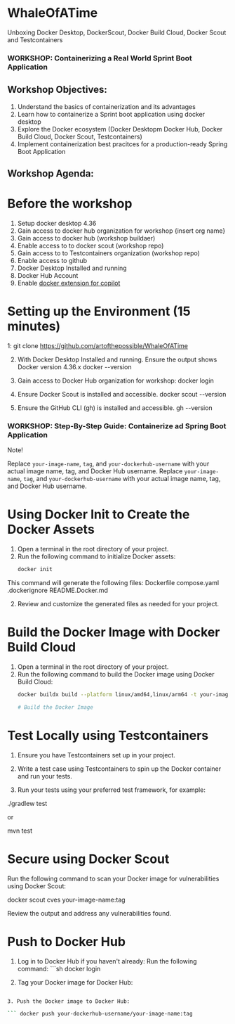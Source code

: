# WhaleOfATime
Unboxing Docker Desktop, DockerScout, Docker Build Cloud, Docker Scout and Testcontainers

### WORKSHOP: Containerizing a Real World Sprint Boot Application

## Workshop Objectives:
1. Understand the basics of containerization and its advantages
2. Learn how to containerize a Sprint boot application using docker desktop
3. Explore the Docker ecosystem (Docker Desktopm Docker Hub, Docker Build Cloud, Docker Scout, Testcontainers)
4. Implement containerization best pracitces for a production-ready Spring Boot Application

## Workshop Agenda:

# Before the workshop
1. Setup docker desktop 4.36
2. Gain access to docker hub organization for workshop {insert org name}
3. Gain access to docker hub (workshop buildaer)
4. Enable access to to docker scout (workshop repo)
5. Gain access to to Testcontainers organization (workshop repo)
6. Enable access to github
7. Docker Desktop Installed and running
8. Docker Hub Account
9. Enable [docker extension for copilot](https://docs.docker.com/copilot/) 

# Setting up the Environment (15 minutes)
1: git clone https://github.com/artofthepossible/WhaleOfATime

2. With Docker Desktop Installed and running. Ensure the output shows Docker version 4.36.x 
docker --version

3. Gain access to Docker Hub organization for workshop:
docker login

4. Ensure Docker Scout is installed and accessible.
docker scout --version

5. Ensure the GitHub CLI (gh) is installed and accessible.
gh --version

### WORKSHOP: Step-By-Step Guide: Containerize ad Spring Boot Application
Note! 

Replace `your-image-name`, `tag`, and `your-dockerhub-username` with your actual image name, tag, and Docker Hub username.
Replace `your-image-name`, `tag`, and `your-dockerhub-username` with your actual image name, tag, and Docker Hub username.

# Using Docker Init to Create the Docker Assets

1. Open a terminal in the root directory of your project.
2. Run the following command to initialize Docker assets:
   ```sh
   docker init

This command will generate the following files:
Dockerfile
compose.yaml
.dockerignore
README.Docker.md

2. Review and customize the generated files as needed for your project.


 # Build the Docker Image with Docker Build Cloud

1. Open a terminal in the root directory of your project.
2. Run the following command to build the Docker image using Docker Build Cloud:
   ```sh
   docker buildx build --platform linux/amd64,linux/arm64 -t your-image-name:tag .

   # Build the Docker Image

# Test Locally using Testcontainers
1. Ensure you have Testcontainers set up in your project.

2. Write a test case using Testcontainers to spin up the Docker container and run your tests.

3. Run your tests using your preferred test framework, for example:

./gradlew test

or

mvn test


# Secure using Docker Scout
Run the following command to scan your Docker image for vulnerabilities using Docker Scout:

docker scout cves your-image-name:tag

Review the output and address any vulnerabilities found.

# Push to Docker Hub
1. Log in to Docker Hub if you haven't already:
Run the following command: ```sh
docker login

2. Tag your Docker image for Docker Hub:
```sh docker tag your-image-name:tag your-dockerhub-username/your-image-name:tag

3. Push the Docker image to Docker Hub:

``` docker push your-dockerhub-username/your-image-name:tag

